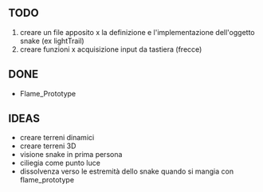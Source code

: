 ## TODO
1. creare un file apposito x la definizione e l'implementazione dell'oggetto snake (ex lightTrail)
2. creare funzioni x acquisizione input da tastiera (frecce)

## DONE
- Flame_Prototype

## IDEAS
- creare terreni dinamici
- creare terreni 3D
- visione snake in prima persona
- ciliegia come punto luce
- dissolvenza verso le estremità dello snake quando si mangia con flame_prototype